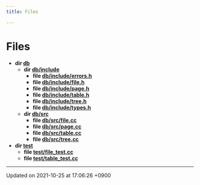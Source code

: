 ```yaml
---
title: Files

---
```


# Files




* **dir [db](/Files/dir_ce5981f09099a3fa6071b9eb8fe67a2c#dir-db)** 
    * **dir [db/include](/Files/dir_bbe96734317c80bcbdb5bcabe6c76e5b#dir-db/include)** 
        * **file [db/include/errors.h](/Files/errors_8h#file-errors.h)** 
        * **file [db/include/file.h](/Files/file_8h#file-file.h)** 
        * **file [db/include/page.h](/Files/page_8h#file-page.h)** 
        * **file [db/include/table.h](/Files/table_8h#file-table.h)** 
        * **file [db/include/tree.h](/Files/tree_8h#file-tree.h)** 
        * **file [db/include/types.h](/Files/types_8h#file-types.h)** 
    * **dir [db/src](/Files/dir_ace9ca61355a499a01a7d4b1c073fc3f#dir-db/src)** 
        * **file [db/src/file.cc](/Files/file_8cc#file-file.cc)** 
        * **file [db/src/page.cc](/Files/page_8cc#file-page.cc)** 
        * **file [db/src/table.cc](/Files/table_8cc#file-table.cc)** 
        * **file [db/src/tree.cc](/Files/tree_8cc#file-tree.cc)** 
* **dir [test](/Files/dir_13e138d54eb8818da29c3992edef070a#dir-test)** 
    * **file [test/file_test.cc](/Files/file__test_8cc#file-file-test.cc)** 
    * **file [test/table_test.cc](/Files/table__test_8cc#file-table-test.cc)** 



-------------------------------

Updated on 2021-10-25 at 17:06:26 +0900
